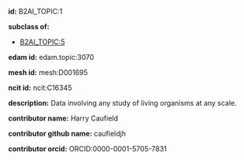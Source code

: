 **id:** B2AI_TOPIC:1

**subclass of:**

- [B2AI_TOPIC:5](../DataTopic.markdown)

**edam id:** edam.topic:3070

**mesh id:** mesh:D001695

**ncit id:** ncit:C16345

**description:** Data involving any study of living organisms at any scale.

**contributor name:** Harry Caufield

**contributor github name:** caufieldjh

**contributor orcid:** ORCID:0000-0001-5705-7831

